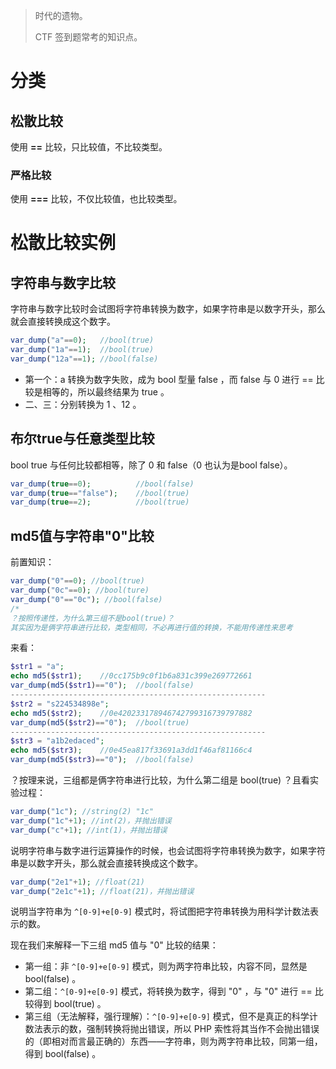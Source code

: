 > 时代的遗物。
>
> CTF 签到题常考的知识点。

# 分类

## 松散比较

使用 **==** 比较，只比较值，不比较类型。

### 严格比较

使用 **===** 比较，不仅比较值，也比较类型。

# 松散比较实例

## 字符串与数字比较

字符串与数字比较时会试图将字符串转换为数字，如果字符串是以数字开头，那么就会直接转换成这个数字。

```php
var_dump("a"==0);	//bool(true)
var_dump("1a"==1);	//bool(true)
var_dump("12a"==1);	//bool(false)
```

- 第一个：a 转换为数字失败，成为 bool 型量 false ，而 false 与 0 进行 == 比较是相等的，所以最终结果为 true 。
- 二、三：分别转换为 1 、12 。

## 布尔true与任意类型比较

bool true 与任何比较都相等，除了 0 和 false（0 也认为是bool false）。

```php
var_dump(true==0);	        //bool(false)
var_dump(true=="false");	//bool(true)
var_dump(true==2);	        //bool(true)
```

## md5值与字符串"0"比较

前置知识：

```php
var_dump("0"==0); //bool(true)
var_dump("0c"==0); //bool(ture)
var_dump("0"=="0c"); //bool(false)
/*
？按照传递性，为什么第三组不是bool(true)？
其实因为是俩字符串进行比较，类型相同，不必再进行值的转换，不能用传递性来思考
```

来看：

```php
$str1 = "a";
echo md5($str1);	//0cc175b9c0f1b6a831c399e269772661
var_dump(md5($str1)=="0");	//bool(false)
---------------------------------------------------------
$str2 = "s224534898e";
echo md5($str2);	//0e420233178946742799316739797882
var_dump(md5($str2)=="0");	//bool(true)
---------------------------------------------------------
$str3 = "a1b2edaced";
echo md5($str3);	//0e45ea817f33691a3dd1f46af81166c4
var_dump(md5($str3)=="0");	//bool(false)
```

？按理来说，三组都是俩字符串进行比较，为什么第二组是 bool(true) ？且看实验过程：

```php
var_dump("1c"); //string(2) "1c"
var_dump("1c"+1); //int(2)，并抛出错误
var_dump("c"+1); //int(1)，并抛出错误
```

说明字符串与数字进行运算操作的时候，也会试图将字符串转换为数字，如果字符串是以数字开头，那么就会直接转换成这个数字。

```php
var_dump("2e1"+1); //float(21)
var_dump("2e1c"+1); //float(21)，并抛出错误
```

说明当字符串为 `^[0-9]+e[0-9]` 模式时，将试图把字符串转换为用科学计数法表示的数。

现在我们来解释一下三组 md5 值与 "0" 比较的结果：

- 第一组：非 `^[0-9]+e[0-9]` 模式，则为两字符串比较，内容不同，显然是 bool(false) 。
- 第二组：`^[0-9]+e[0-9]` 模式，将转换为数字，得到 "0" ，与 "0" 进行 == 比较得到 bool(true) 。
- 第三组（无法解释，强行理解）：`^[0-9]+e[0-9]` 模式，但不是真正的科学计数法表示的数，强制转换将抛出错误，所以 PHP 索性将其当作不会抛出错误的（即相对而言最正确的）东西——字符串，则为两字符串比较，同第一组，得到 bool(false) 。

